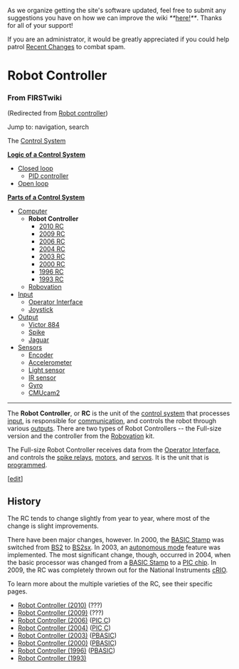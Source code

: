 As we organize getting the site's software updated, feel free to submit any
suggestions you have on how we can improve the wiki
_**_[here!](/index.php/User:Hallry/Suggestions "User:Hallry/Suggestions"
)_**_. Thanks for all of your support!

If you are an administrator, it would be greatly appreciated if you could help
patrol [Recent Changes](/index.php/Special:Recentchanges
"Special:Recentchanges" ) to combat spam.

# Robot Controller

### From FIRSTwiki

(Redirected from [Robot
controller](/index.php?title=Robot_controller&redirect=no "Robot controller"
))

Jump to: navigation, search

The [Control System](/index.php/Control_system "Control system" )

**[Logic of a Control System](/index.php/Logic_of_a_control_system "Logic of a control system" )**

  * [Closed loop](/index.php/Closed_loop "Closed loop" )
    * [PID controller](/index.php/PID_controller "PID controller" )
  * [Open loop](/index.php/Open_loop "Open loop" )

**[Parts of a Control System](/index.php/Parts_of_a_control_system "Parts of a control system" )**

  * [Computer](/index.php/Computer "Computer" )
    * **Robot Controller**
      * [2010 RC](/index.php/Robot_Controller_%282010%29 "Robot Controller \(2010\)" )
      * [2009 RC](/index.php/Robot_Controller_%282009%29 "Robot Controller \(2009\)" )
      * [2006 RC](/index.php/Robot_Controller_%282006%29 "Robot Controller \(2006\)" )
      * [2004 RC](/index.php/Robot_Controller_%282004%29 "Robot Controller \(2004\)" )
      * [2003 RC](/index.php/Robot_Controller_%282003%29 "Robot Controller \(2003\)" )
      * [2000 RC](/index.php/Robot_Controller_%282000%29 "Robot Controller \(2000\)" )
      * [1996 RC](/index.php?title=Robot_Controller_%281996%29&action=edit "Robot Controller \(1996\)" )
      * [1993 RC](/index.php?title=Robot_Controller_%281993%29&action=edit "Robot Controller \(1993\)" )
    * [Robovation](/index.php/Robovation "Robovation" )
  * [Input](/index.php/Input "Input" )
    * [Operator Interface](/index.php/Operator_Interface "Operator Interface" )
    * [Joystick](/index.php/Joystick "Joystick" )
  * [Output](/index.php/Output "Output" )
    * [Victor 884](/index.php/Victor_884 "Victor 884" )
    * [Spike](/index.php/Spike "Spike" )
    * [Jaguar](/index.php/Jaguar "Jaguar" )
  * [Sensors](/index.php/Sensor "Sensor" )
    * [Encoder](/index.php/Encoder "Encoder" )
    * [Accelerometer](/index.php/Accelerometer "Accelerometer" )
    * [Light sensor](/index.php?title=Light_sensor&action=edit "Light sensor" )
    * [IR sensor](/index.php/IR_sensor "IR sensor" )
    * [Gyro](/index.php/Gyro "Gyro" )
    * [CMUcam2](/index.php/CMUcam2 "CMUcam2" )  
---  
  
The **Robot Controller**, or **RC** is the unit of the [control
system](/index.php/Control_system "Control system" ) that processes
[input](/index.php/Input "Input" ), is responsible for
[communication](/index.php/Radio_modem "Radio modem" ), and controls the robot
through various [outputs](/index.php/Output "Output" ). There are two types of
Robot Controllers -- the Full-size version and the controller from the
[Robovation](/index.php/Robovation "Robovation" ) kit.

The Full-size Robot Controller receives data from the [Operator
Interface](/index.php/Operator_Interface "Operator Interface" ), and controls
the [spike relays](/index.php/Spike "Spike" ), [motors](/index.php/Motors
"Motors" ), and [servos](/index.php/Servo "Servo" ). It is the unit that is
[programmed](/index.php/Programming "Programming" ).

[[edit](/index.php?title=Robot_Controller&action=edit&section=1 "Edit section:
History" )]

## History

The RC tends to change slightly from year to year, where most of the change is
slight improvements.

There have been major changes, however. In 2000, the [BASIC
Stamp](/index.php?title=BASIC_Stamp&action=edit "BASIC Stamp" ) was switched
from [BS2](/index.php/BS2 "BS2" ) to [BS2sx](/index.php/BS2sx "BS2sx" ). In
2003, an [autonomous mode](/index.php/Autonomous_mode "Autonomous mode" )
feature was implemented. The most significant change, though, occurred in
2004, when the basic processor was changed from a [BASIC
Stamp](/index.php?title=BASIC_Stamp&action=edit "BASIC Stamp" ) to a [PIC
chip](/index.php/PIC_chip "PIC chip" ). In 2009, the RC was completely thrown
out for the National Instruments [cRIO](/index.php/CRIO "CRIO" ).

To learn more about the multiple varieties of the RC, see their specific
pages.

  * [Robot Controller (2010)](/index.php/Robot_Controller_%282010%29 "Robot Controller \(2010\)" ) (???) 
  * [Robot Controller (2009)](/index.php/Robot_Controller_%282009%29 "Robot Controller \(2009\)" ) (???) 
  * [Robot Controller (2006)](/index.php/Robot_Controller_%282006%29 "Robot Controller \(2006\)" ) ([PIC C](/index.php/PIC_C "PIC C" )) 
  * [Robot Controller (2004)](/index.php/Robot_Controller_%282004%29 "Robot Controller \(2004\)" ) ([PIC C](/index.php/PIC_C "PIC C" )) 
  * [Robot Controller (2003)](/index.php/Robot_Controller_%282003%29 "Robot Controller \(2003\)" ) ([PBASIC](/index.php/PBASIC "PBASIC" )) 
  * [Robot Controller (2000)](/index.php/Robot_Controller_%282000%29 "Robot Controller \(2000\)" ) ([PBASIC](/index.php/PBASIC "PBASIC" )) 
  * [Robot Controller (1996)](/index.php?title=Robot_Controller_%281996%29&action=edit "Robot Controller \(1996\)" ) ([PBASIC](/index.php/PBASIC "PBASIC" )) 
  * [Robot Controller (1993)](/index.php?title=Robot_Controller_%281993%29&action=edit "Robot Controller \(1993\)" )


